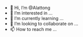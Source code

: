 - 👋 Hi, I’m @Alattong
- 👀 I’m interested in ...
- 🌱 I’m currently learning ...
- 💞️ I’m looking to collaborate on ...
- 📫 How to reach me ...

<!---
Alattong/Alattong is a ✨ special ✨ repository because its `README.md` (this file) appears on your GitHub profile.
You can click the Preview link to take a look at your changes.
--->
